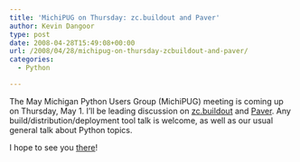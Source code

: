 ```yaml
---
title: 'MichiPUG on Thursday: zc.buildout and Paver'
author: Kevin Dangoor
type: post
date: 2008-04-28T15:49:08+00:00
url: /2008/04/28/michipug-on-thursday-zcbuildout-and-paver/
categories:
  - Python

---
```

The May Michigan Python Users Group (MichiPUG) meeting is coming up on Thursday, May 1. I&#8217;ll be leading discussion on [zc.buildout][1] and [Paver][2]. Any build/distribution/deployment tool talk is welcome, as well as our usual general talk about Python topics.

I hope to see you [there][3]!

 [1]: http://pypi.python.org/pypi/zc.buildout/1.0.1
 [2]: http://www.blueskyonmars.com/projects/paver/
 [3]: http://groups.google.com/group/michipug/web/SRT%20Solutions